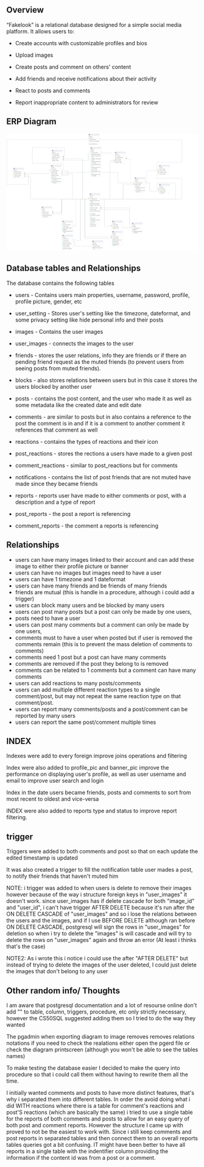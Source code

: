 ## Overview

“Fakelook” is a relational database designed for a simple social media platform. It allows users to:

* Create accounts with customizable profiles and bios

* Upload images

* Create posts and comment on others' content

* Add friends and receive notifications about their activity

* React to posts and comments

* Report inappropriate content to administrators for review



## ERP Diagram


![Database diagram](diagram.pgerd.png)

## Database tables and Relationships

The database contains the following tables

- users - Contains users main properties, username, password, profile, profile picture, gender, etc

- user_setting - Stores user's setting like the timezone, dateformat, and some privacy setting like hide personal info and their posts

- images - Contains the user images 

- user_images - connects the images to the user

- friends - stores the user relations, info they are friends or if there an pending friend request as the muted friends (to prevent users from seeing posts from muted friends).

- blocks  - also stores relations between users but in this case it stores the users blocked by another user

- posts - contains the post content, and the user who made it as well as some metadata like the created date and edit date

- comments - are similar to posts but in also contains a reference to the post the comment is in and if it is a comment to another comment it references that comment as well

- reactions - contains the types of reactions and their icon

- post_reactions - stores the rections a users have made to a given post

- comment_reactions - similar to post_reactions but for comments

- notifications - contains the list of post friends that are not muted have made since they became friends

- reports - reports user have made to either comments or post,  with a description and a type of report

- post_reports - the post a report is referencing

- comment_reports - the comment a reports is referencing

## Relationships

 - users can have many images linked to their account and can add these image to either their profile picture or banner
 - users can have no images but images need to have a user
 - users can have 1 timezone and 1 dateformat 
 - users can have many friends and be friends of many friends
 - friends are mutual (this is handle in a procedure, although i could add a trigger)
 - users can block many users and be blocked by many users
 - users can post many posts but a post can only be made by one users, 
 - posts need to have a user
 - users can post many comments but a comment can only be made by one users, 
 - comments must to have a user when posted but if user is removed the comments remain (this is to prevent the mass deletion of comments to comments)
 - comments need 1 post but a post can have many comments
 - comments are removed if the post they belong to is removed
 - comments can be related to 1 comments but a comment can have many comments
 - users can add reactions to many posts/comments
 - users can add multiple different reaction types to a single comment/post, but may not repeat the same reaction type on that comment/post.
 - users can report many comments/posts and a post/comment can be reported by many users
 - users can report the same post/comment multiple times


## INDEX

Indexes were add to every foreign improve joins operations and filtering

Index were also added to profile_pic and banner_pic improve the performance on displaying user's profile, as well as user username and email to improve user search and login

Index in the date users became friends, posts and comments to sort from most recent to oldest and vice-versa

INDEX were also added to reports type and status to improve report filtering.


## trigger

Triggers were added to both comments and post so that on each update the edited timestamp is updated

It was also created a trigger to fill the notification table user mades a post, to notify their friends that haven't muted him 

NOTE: i trigger was added to when users is delete to remove their images however because of the way i structure foreign keys in "user_images" it doesn't work.
since user_images has if delete cascade for both "image_id" and "user_id", i can't have trigger AFTER DELETE because it's run after the ON DELETE CASCADE of "user_images" and so i lose the relations between the users and the images, and if I use BEFORE DELETE although ran before ON DELETE CASCADE, postgresql will sign the rows in "user_images" for deletion so when i try to delete the "images" is will cascade and will try to delete the rows on "user_images" again and throw an error (At least i thinks that's the case)

NOTE2: As i wrote this i notice i could use the after "AFTER DELETE" but instead of trying to delete the images of the user deleted, I could just delete the images that don't belong to any user



## Other random info/ Thoughts

I am aware that postgresql documentation and a lot of resourse online don't add "" to table, column, triggers, procedure, etc only strictly necessary, however the CS50SQL suggested adding them so I tried to do the way they wanted


The pgadmin when exporting diagram to image removes removes relations notations if you need to check the realations either open the pgerd file or check the diagram printscreen (although you won't be able to see the tables names)


To make testing the database easier I decided to make the query into procedure so that i could call them without having to rewrite them all the time.


I initially wanted comments and posts to have more distinct features, that's why i separated them into different tables. In order the avoid doing what i did WITH reactions where there is a table for comment's reactions and post'S reactions (which are basically the same)  i tried to use a single table for the reports of both comments and posts to allow for an easy query of both post and comment reports. However the structure I came up with proved to not be the easiest to work with.
Since i still keep comments and post reports in separated tables and then connect them to an overall reports tables queries got a bit confusing.
IT might have been better to have all reports in a single table with the indentifier column providing the information if the content id was from a post or a comment.






